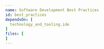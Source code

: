 ```yaml
---
name: Software Development Best Practices
id: best_practices
dependsOn: [
  technology_and_tooling.ide
]
files: [
]
---
```


